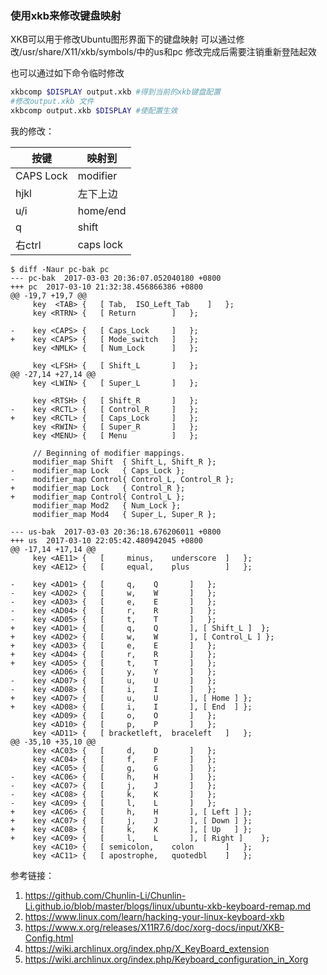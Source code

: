### 使用xkb来修改键盘映射

XKB可以用于修改Ubuntu图形界面下的键盘映射
可以通过修改/usr/share/X11/xkb/symbols/中的us和pc
修改完成后需要注销重新登陆起效

也可以通过如下命令临时修改
```bash
xkbcomp $DISPLAY output.xkb #得到当前的xkb键盘配置
#修改output.xkb 文件
xkbcomp output.xkb $DISPLAY #使配置生效
```
我的修改：  

|按键      | 映射到   |
|----      | -----    |
|CAPS Lock | modifier |
|hjkl      | 左下上边 |
|u/i       | home/end |
|q         | shift    |
|右ctrl    | caps lock|

```
$ diff -Naur pc-bak pc
--- pc-bak	2017-03-03 20:36:07.052040180 +0800
+++ pc	2017-03-10 21:32:38.456866386 +0800
@@ -19,7 +19,7 @@
     key  <TAB> {	[ Tab,	ISO_Left_Tab	]	};
     key <RTRN> {	[ Return		]	};
 
-    key <CAPS> {	[ Caps_Lock		]	};
+    key <CAPS> {	[ Mode_switch	]	};
     key <NMLK> {	[ Num_Lock 		]	};
 
     key <LFSH> {	[ Shift_L		]	};
@@ -27,14 +27,14 @@
     key <LWIN> {	[ Super_L		]	};
 
     key <RTSH> {	[ Shift_R		]	};
-    key <RCTL> {	[ Control_R		]	};
+    key <RCTL> {	[ Caps_Lock		]	};
     key <RWIN> {	[ Super_R		]	};
     key <MENU> {	[ Menu			]	};
 
     // Beginning of modifier mappings.
     modifier_map Shift  { Shift_L, Shift_R };
-    modifier_map Lock   { Caps_Lock };
-    modifier_map Control{ Control_L, Control_R };
+    modifier_map Lock   { Control_R };
+    modifier_map Control{ Control_L };
     modifier_map Mod2   { Num_Lock };
     modifier_map Mod4   { Super_L, Super_R };
```
```
--- us-bak	2017-03-03 20:36:18.676206011 +0800
+++ us	2017-03-10 22:05:42.480942045 +0800
@@ -17,14 +17,14 @@
     key <AE11> {	[     minus,	underscore	]	};
     key <AE12> {	[     equal,	plus		]	};
 
-    key <AD01> {	[	  q,	Q 		]	};
-    key <AD02> {	[	  w,	W		]	};
-    key <AD03> {	[	  e,	E		]	};
-    key <AD04> {	[	  r,	R		]	};
-    key <AD05> {	[	  t,	T		]	};
+    key <AD01> {	[	  q,	Q 		], [ Shift_L ]	};
+    key <AD02> {	[	  w,	W		], [ Control_L ] };
+    key <AD03> {	[	  e,	E		]   };
+    key <AD04> {	[	  r,	R		]   };
+    key <AD05> {	[	  t,	T		]   };
     key <AD06> {	[	  y,	Y		]	};
-    key <AD07> {	[	  u,	U		]	};
-    key <AD08> {	[	  i,	I		]	};
+    key <AD07> {	[	  u,	U		], [ Home ]	};
+    key <AD08> {	[	  i,	I		], [ End  ]	};
     key <AD09> {	[	  o,	O		]	};
     key <AD10> {	[	  p,	P		]	};
     key <AD11> {	[ bracketleft,	braceleft	]	};
@@ -35,10 +35,10 @@
     key <AC03> {	[	  d,	D		]	};
     key <AC04> {	[	  f,	F		]	};
     key <AC05> {	[	  g,	G		]	};
-    key <AC06> {	[	  h,	H		]	};
-    key <AC07> {	[	  j,	J		]	};
-    key <AC08> {	[	  k,	K		]	};
-    key <AC09> {	[	  l,	L		]	};
+    key <AC06> {	[	  h,	H		], [ Left ]	};
+    key <AC07> {	[	  j,	J		], [ Down ]	};
+    key <AC08> {	[	  k,	K		], [ Up   ]	};
+    key <AC09> {	[	  l,	L		], [ Right ]	};
     key <AC10> {	[ semicolon,	colon		]	};
     key <AC11> {	[ apostrophe,	quotedbl	]	};
```

参考链接：
 
1. <https://github.com/Chunlin-Li/Chunlin-Li.github.io/blob/master/blogs/linux/ubuntu-xkb-keyboard-remap.md>
1. <https://www.linux.com/learn/hacking-your-linux-keyboard-xkb>
1. <https://www.x.org/releases/X11R7.6/doc/xorg-docs/input/XKB-Config.html>
1. <https://wiki.archlinux.org/index.php/X_KeyBoard_extension>
1. <https://wiki.archlinux.org/index.php/Keyboard_configuration_in_Xorg>
